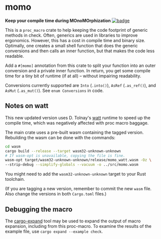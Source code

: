 # momo
**Keep your compile time during MOnoMOrphization**
[![badge](https://docs.rs/momo/badge.svg)](https://docs.rs/momo)

This is a `proc_macro` crate to help keeping the code footprint of
generic methods in check. Often, generics are used in libraries to
improve ergonomics.  However,  this has a cost in compile time and
binary size.  Optimally,  one creates a  small shell function that
does the generic conversions and then calls an inner function, but
that makes the code less readable.

Add a `#[momo]`  annotation from this crate to split your function
into an outer conversion and a private inner function.  In return,
you get some compile time for a tiny bit of runtime (if at all) –
without impairing readability.

Conversions currently supported are `Into` (`.into()`), `AsRef`
(`.as_ref()`), and `AsMut` (`.as_mut()`).  See `enum Conversions`
in code.


## Notes on watt

This new updated version uses D. Tolnay's [watt] runtime to speed
up the compile time, which was negatively affected with proc macro
baggage.

The main crate uses a pre-built wasm containing the tagged version.
Rebuilding the wasm can be done with the commands:

```bash
cd wasm
cargo build --release --target wasm32-unknown-unknown
# If wasm-opt is unavailable, copying the file is fine.
wasm-opt target/wasm32-unknown-unknown/release/momo_watt.wasm -Oz \
--strip-debug --simplify-globals --vacuum -o ../src/momo.wasm
```

You might need to add the  `wasm32-unknown-unknown` target to your
Rust toolchain.

[watt]: https://github.com/dtolnay/watt

(If you are tagging a new version, remember to commit the new `wasm` file.
Also change the versions in both `Cargo.toml` files.)

## Debugging the macro

The [cargo-expand] tool may be used to expand the output of macro expansion,
including from this proc-macro.  To examine the results of the example file,
use `cargo expand --example check`.

[cargo-expand]: https://github.com/dtolnay/cargo-expand
